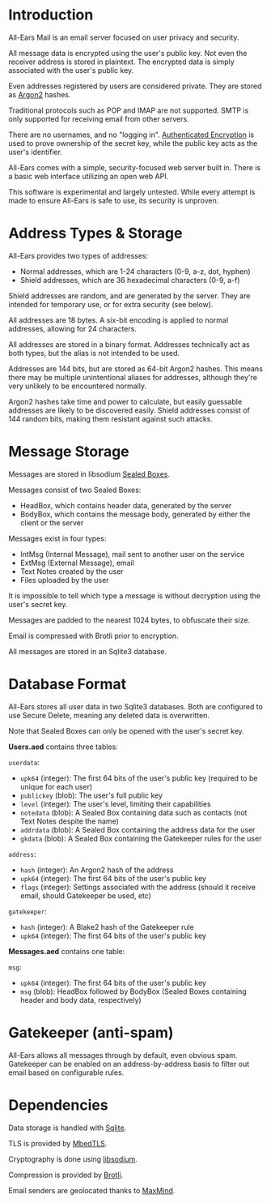 Introduction
====

All-Ears Mail is an email server focused on user privacy and security.

All message data is encrypted using the user's public key. Not even the receiver address is stored in plaintext. The encrypted data is simply associated with the user's public key.

Even addresses registered by users are considered private. They are stored as [Argon2](https://en.wikipedia.org/wiki/Argon2) hashes.

Traditional protocols such as POP and IMAP are not supported. SMTP is only supported for receiving email from other servers.

There are no usernames, and no "logging in". [Authenticated Encryption](https://en.wikipedia.org/wiki/Authenticated_encryption) is used to prove ownership of the secret key, while the public key acts as the user's identifier.

All-Ears comes with a simple, security-focused web server built in. There is a basic web interface utilizing an open web API.

This software is experimental and largely untested. While every attempt is made to ensure All-Ears is safe to use, its security is unproven.

Address Types & Storage
====

All-Ears provides two types of addresses:
* Normal addresses, which are 1-24 characters (0-9, a-z, dot, hyphen)
* Shield addresses, which are 36 hexadecimal characters (0-9, a-f)

Shield addresses are random, and are generated by the server. They are intended for temporary use, or for extra security (see below).

All addresses are 18 bytes. A six-bit encoding is applied to normal addresses, allowing for 24 characters.

All addresses are stored in a binary format. Addresses technically act as both types, but the alias is not intended to be used.

Addresses are 144 bits, but are stored as 64-bit Argon2 hashes. This means there may be multiple unintentional aliases for addresses, although they're very unlikely to be encountered normally.

Argon2 hashes take time and power to calculate, but easily guessable addresses are likely to be discovered easily. Shield addresses consist of 144 random bits, making them resistant against such attacks.

Message Storage
====

Messages are stored in libsodium [Sealed Boxes](https://download.libsodium.org/doc/public-key_cryptography/sealed_boxes).

Messages consist of two Sealed Boxes:
* HeadBox, which contains header data, generated by the server
* BodyBox, which contains the message body, generated by either the client or the server

Messages exist in four types:
* IntMsg (Internal Message), mail sent to another user on the service
* ExtMsg (External Message), email
* Text Notes created by the user
* Files uploaded by the user

It is impossible to tell which type a message is without decryption using the user's secret key.

Messages are padded to the nearest 1024 bytes, to obfuscate their size.

Email is compressed with Brotli prior to encryption.

All messages are stored in an Sqlite3 database.

Database Format
====

All-Ears stores all user data in two Sqlite3 databases. Both are configured to use Secure Delete, meaning any deleted data is overwritten.

Note that Sealed Boxes can only be opened with the user's secret key.

**Users.aed** contains three tables:

`userdata`:
* `upk64` (integer): The first 64 bits of the user's public key (required to be unique for each user)
* `publickey` (blob): The user's full public key
* `level` (integer): The user's level, limiting their capabilities
* `notedata` (blob): A Sealed Box containing data such as contacts (not Text Notes despite the name)
* `addrdata` (blob): A Sealed Box containing the address data for the user
* `gkdata` (blob): A Sealed Box containing the Gatekeeper rules for the user

`address`:
* `hash` (integer): An Argon2 hash of the address
* `upk64` (integer): The first 64 bits of the user's public key
* `flags` (integer): Settings associated with the address (should it receive email, should Gatekeeper be used, etc)

`gatekeeper`:
* `hash` (integer): A Blake2 hash of the Gatekeeper rule
* `upk64` (integer): The first 64 bits of the user's public key

**Messages.aed** contains one table:

`msg`:
* `upk64` (integer): The first 64 bits of the user's public key
* `msg` (blob): HeadBox followed by BodyBox (Sealed Boxes containing header and body data, respectively)

Gatekeeper (anti-spam)
====

All-Ears allows all messages through by default, even obvious spam. Gatekeeper can be enabled on an address-by-address basis to filter out email based on configurable rules.

Dependencies
====

Data storage is handled with [Sqlite](https://sqlite.org).

TLS is provided by [MbedTLS](https://tls.mbed.org).

Cryptography is done using [libsodium](https://libsodium.org).

Compression is provided by [Brotli](https://github.com/google/brotli).

Email senders are geolocated thanks to [MaxMind](https://dev.maxmind.com/geoip/geoip2/downloadable/).
